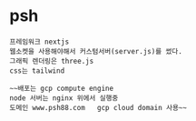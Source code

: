 # psh


    프레임워크 nextjs
    웹소켓을 사용해야해서 커스텀서버(server.js)를 썼다.
    그래픽 렌더링은 three.js
    css는 tailwind

    ~~배포는 gcp compute engine
    node 서버는 nginx 위에서 실행중
    도메인 www.psh88.com   gcp cloud domain 사용~~